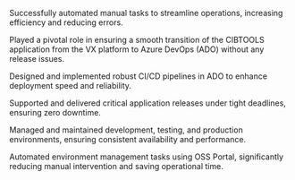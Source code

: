 Successfully automated manual tasks to streamline operations, increasing efficiency and reducing errors.

Played a pivotal role in ensuring a smooth transition of the CIBTOOLS application from the VX platform to Azure DevOps (ADO) without any release issues.

Designed and implemented robust CI/CD pipelines in ADO to enhance deployment speed and reliability.

Supported and delivered critical application releases under tight deadlines, ensuring zero downtime.

Managed and maintained development, testing, and production environments, ensuring consistent availability and performance.

Automated environment management tasks using OSS Portal, significantly reducing manual intervention and saving operational time.